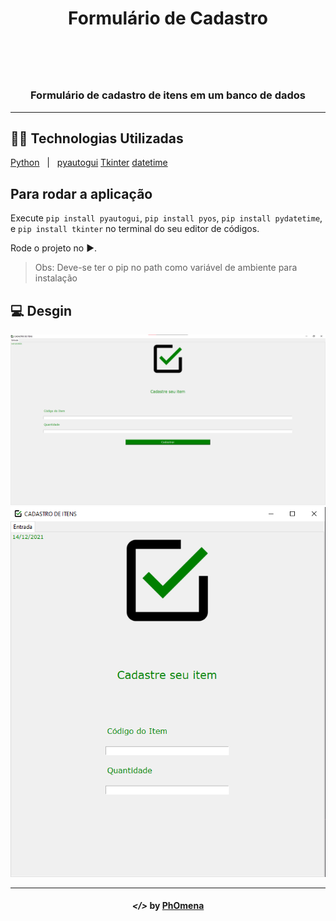 <h1 align="center">Formulário de Cadastro</h1>
<h1 align="center"><img width="80" src=""></h1>

<h3 align="center">Formulário de cadastro de itens em um banco de dados</h2>

---

## 👨‍💻 Technologias Utilizadas
<p display="block" align="left">
  <a href="https://www.python.org/">Python</a>&nbsp;&nbsp;&nbsp;|&nbsp;&nbsp;
  <a href="https://pyautogui.readthedocs.io/en/latest/">pyautogui</a>
  <a href="https://docs.python.org/3/library/tkinter.html">Tkinter</a>
  <a href="https://docs.python.org/3/library/datetime.html">datetime</a>
</p>

## Para rodar a aplicação

Execute ```pip install pyautogui```, ```pip install pyos```, ```pip install pydatetime```, e ```pip install tkinter``` no terminal do seu editor de códigos.

Rode  o projeto no ▶️.

> Obs: Deve-se ter o pip no path como variável de ambiente para instalação
  
## 💻 Desgin
<p align="center">
<img width="600" src="./assets/desk1.png" alt="screen1">  
<img width="600" src="./assets/desk2.png" alt="screen2">  
</p>

---  

<h4 align="center"> <em>&lt;/&gt;</em> by <a href="https://github.com/PhOmena" target="_blank">PhOmena</a></h4>